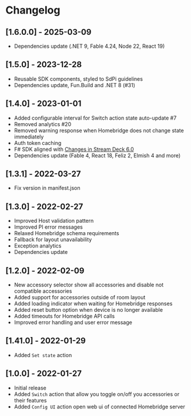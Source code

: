 # Changelog

## [1.6.0.0] - 2025-03-09

- Dependencies update (.NET 9, Fable 4.24, Node 22, React 19)

## [1.5.0] - 2023-12-28

- Reusable SDK components, styled to SdPi guidelines
- Dependencies update, Fun.Build and .NET 8 (#31)

## [1.4.0] - 2023-01-01

- Added configurable interval for Switch action state auto-update #7
- Removed analytics #20
- Removed warning response when Homebridge does not change state immediately
- Auth token caching
- F# SDK aligned with [Changes in Stream Deck 6.0](https://developer.elgato.com/documentation/stream-deck/sdk/changelog/)
- Dependencies update (Fable 4, React 18, Feliz 2, Elmish 4 and more)

## [1.3.1] - 2022-03-27

- Fix version in manifest.json

## [1.3.0] - 2022-02-27

- Improved Host validation pattern
- Improved PI error messages
- Relaxed Homebridge schema requirements
- Fallback for layout unavailability
- Exception analytics
- Dependencies update

## [1.2.0] - 2022-02-09

- New accessory selector show all accessories and disable not compatible accessories
- Added support for accessories outside of room layout
- Added loading indicator when waiting for Homebridge responses
- Added reset button option when device is no longer available
- Added timeouts for Homebridge API calls
- Improved error handling and user error message

## [1.41.0] - 2022-01-29

- Added `Set state` action

## [1.0.0] - 2022-01-27

- Initial release
- Added `Switch` action that allow you toggle on/off you accessories or their features
- Added `Config UI` action open web ui of connected Homebridge server
